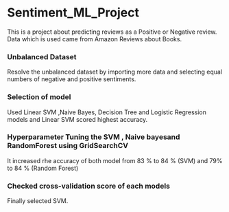 # Sentiment_ML_Project
This is a project about predicting reviews as a Positive or Negative review. Data which is used came from Amazon Reviews about Books. 
### Unbalanced Dataset
Resolve the unbalanced dataset by importing more data and selecting equal numbers of negative and positive sentiments.
### Selection of model
Used Linear SVM ,Naive Bayes, Decision Tree and Logistic Regression models and Linear SVM scored highest accuracy.
### Hyperparameter Tuning  the SVM , Naive bayesand RandomForest using GridSearchCV
It increased rhe accuracy of both model from 83 % to 84 % (SVM) and 79% to 84 % (Random Forest)
### Checked cross-validation score of each models
Finally selected SVM.
